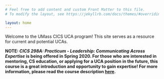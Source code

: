 ```yaml
---
# Feel free to add content and custom Front Matter to this file.
# To modify the layout, see https://jekyllrb.com/docs/themes/#overriding-theme-defaults

layout: home
---
```


Welcome to the UMass CICS UCA program! This site serves as a resource for current and potential UCAs. 

**NOTE: _CICS 298A: Practicum - Leadership: Communicating Across Expertise_ is being offered in Spring 2020. For those who are interested in mentoring, CS education, or applying for a UCA position in the future, this course is a great introduction and opportunity to gain expertise! For more information, please read the course description [here](https://www.cics.umass.edu/content/spring-20-course-descriptions).**


